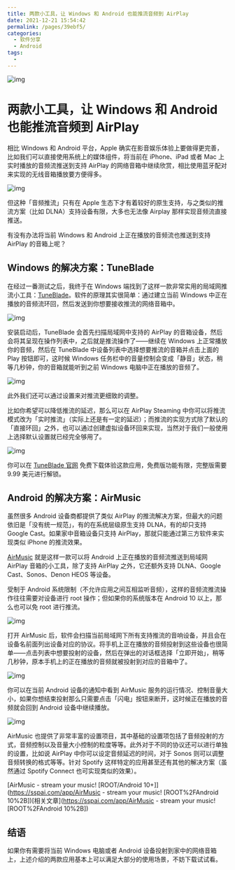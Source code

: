 ```yaml
---
title: 两款小工具，让 Windows 和 Android 也能推流音频到 AirPlay
date: 2021-12-21 15:54:42
permalink: /pages/39ebf5/
categories:
  - 软件分享
  - Android
tags:
  - 
---
```

![img](https://cdn.sspai.com/article/b5186db8-4628-c907-fa78-f1c0e5885647.png?imageMogr2/auto-orient/quality/95/thumbnail/!1420x708r/gravity/Center/crop/1420x708/interlace/1)

# 两款小工具，让 Windows 和 Android 也能推流音频到 AirPlay

相比 Windows 和 Android 平台，Apple 确实在影音娱乐体验上要做得更完善，比如我们可以直接使用系统上的媒体组件，将当前在 iPhone、iPad 或者 Mac 上实时播放的音频流推送到支持 AirPlay 的网络音箱中继续欣赏，相比使用蓝牙配对来实现的无线音箱播放要方便得多。

![img](https://cdn.sspai.com/editor/u_/c4s8k05b34td2engkr20.jpeg?imageView2/2/w/1120/q/90/interlace/1/ignore-error/1)

但这种「音频推流」只有在 Apple 生态下才有着较好的原生支持，与之类似的推流方案（比如 DLNA）支持设备有限，大多也无法像 Airplay 那样实现音频流直接推送。

有没有办法将当前 Windows 和 Android 上正在播放的音频流也推送到支持 AirPlay 的音箱上呢？

## Windows 的解决方案：TuneBlade

在经过一番测试之后，我终于在 Windows 端找到了这样一款非常实用的局域网推流小工具：[TuneBlade](http://www.tuneblade.com/)。软件的原理其实很简单：通过建立当前 Windows 中正在播放的音频流环回，然后发送到你想要接收推流的网络音箱中。

![img](https://cdn.sspai.com/editor/u_/c4s8k0db34td2ab6q88g.png?imageView2/2/w/1120/q/90/interlace/1/ignore-error/1)

安装启动后，TuneBlade 会首先扫描局域网中支持的 AirPlay 的音箱设备，然后会将其呈现在操作列表中，之后就是推流操作了——继续在 Windows 上正常播放你的音频，然后在 TuneBlade 中设备列表中选择想要推流的音箱并点击上面的 Play 按钮即可，这时候 Windows 任务栏中的音量控制会变成「静音」状态，稍等几秒钟，你的音箱就能听到之前 Windows 电脑中正在播放的音频了。

![img](https://cdn.sspai.com/editor/u_/c4s8k0lb34td2engkr2g.png?imageView2/2/w/1120/q/90/interlace/1/ignore-error/1)

此外我们还可以通过设置来对推流更细致的调整。

比如你希望可以降低推流的延迟，那么可以在 AirPlay Steaming 中你可以将推流模式改为「实时推流」（实际上还是有一定的延迟）；而推流的实现方式除了默认的「直接环回」之外，也可以通过创建虚拟设备环回来实现，当然对于我们一般使用上选择默认设置就已经完全够用了。

![img](https://cdn.sspai.com/editor/u_/c4s8k0tb34td201m5th0.png?imageView2/2/w/1120/q/90/interlace/1/ignore-error/1)

你可以在 [TuneBlade 官网](http://www.tuneblade.com/) 免费下载体验这款应用，免费版功能有限，完整版需要 9.99 美元进行解锁。

## Android 的解决方案：AirMusic

虽然很多 Android 设备商都提供了类似 AirPlay 的推流解决方案，但最大的问题依旧是「没有统一规范」，有的在系统层级原生支持 DLNA，有的却只支持 Google Cast。如果家中音箱设备只支持 AirPlay，那就只能通过第三方软件来实现类似 iPhone 的推流效果。

[AirMusic](https://play.google.com/store/apps/details?id=app.airmusic.pro) 就是这样一款可以将 Android 上正在播放的音频流推送到局域网 AirPlay 音箱的小工具，除了支持 AirPlay 之外，它还额外支持 DLNA、Google Cast、Sonos、Denon HEOS 等设备。

受制于 Android 系统限制（不允许应用之间互相监听音频），这样的音频流推流操作往往需要对设备进行 root 操作；但如果你的系统版本在 Android 10 以上，那么也可以免 root 进行推流。

![img](https://cdn.sspai.com/editor/u_/c4s8k0tb34td27uspsi0.png?imageView2/2/w/1120/q/90/interlace/1/ignore-error/1)

打开 AirMusic 后，软件会扫描当前局域网下所有支持推流的音响设备，并且会在设备名前面列出设备对应的协议。将手机上正在播放的音频投射到这些设备也很简单——点击列表中想要投射的设备，然后在弹出的对话框选择「立即开始」，稍等几秒钟，原本手机上的正在播放的音频就被投射到对应的音箱中了。

![img](https://cdn.sspai.com/editor/u_/c4s8k1db34td2engkr30.png?imageView2/2/w/1120/q/90/interlace/1/ignore-error/1)

你可以在当前 Android 设备的通知中看到 AirMusic 服务的运行情况、控制音量大小，如果你想结束投射那么只需要点击「闪电」按钮来断开，这时候正在播放的音频就会回到 Android 设备中继续播放。

![img](https://cdn.sspai.com/editor/u_/c4s8k1lb34td2ab6q890.png?imageView2/2/w/1120/q/90/interlace/1/ignore-error/1)

AirMusic 也提供了非常丰富的设置项目，其中基础的设置项包括了音频投射的方式，音频控制以及音量大小控制的粒度等等。此外对于不同的协议还可以进行单独的设置，比如说 AirPlay 中你可以设定音频延迟的时间，对于 Sonos 则可以调整音频转换的格式等等。针对 Spotify 这样特定的应用甚至还有其他的解决方案（虽然通过 Spotify Connect 也可实现类似的效果）。

[AirMusic - stream your music! [ROOT/Android 10+\]](https://sspai.com/app/AirMusic - stream your music! [ROOT%2FAndroid 10%2B])[相关文章](https://sspai.com/app/AirMusic - stream your music! [ROOT%2FAndroid 10%2B])

## 结语

如果你有需要将当前 Windows 电脑或者 Android 设备投射到家中的网络音箱上，上述介绍的两款应用基本上可以满足大部分的使用场景，不妨下载试试看。